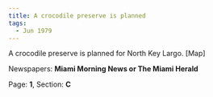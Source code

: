 ```yaml
---  
title: A crocodile preserve is planned  
tags:  
  - Jun 1979  
---  
```

  
A crocodile preserve is planned for North Key Largo. [Map]  
  
Newspapers: **Miami Morning News or The Miami Herald**  
  
Page: **1**, Section: **C** 
